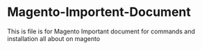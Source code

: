 # Magento-Importent-Document 
This is file is for Magento Important document for commands and installation all about on magento 

